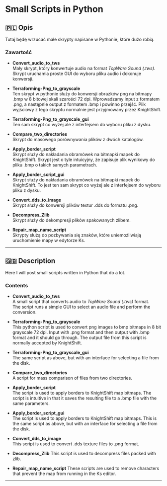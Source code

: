 # Small Scripts in Python

## 🇵🇱 Opis
Tutaj będę wrzucać małe skrypty napisane w Pythonie, które dużo robią.

### Zawartość
- **Convert_audio_to_tws**  
  Mały skrypt, który konwertuje audio na format *TopWare Sound (.tws)*.  
  Skrypt uruchamia proste GUI do wyboru pliku audio i dokonuje konwersji.

- **Terraforming-Png_to_grayscale**  
  Ten skrypt w pythonie służy do konwersji obrazków png na bitmapy .bmp w 8 bitowej skali szarości 72 dpi.
  Wprowadzamy input z formatem .png, a następnie output z formatem .bmp i powinno przejść.
  Plik wyjściowy z tego skryptu normalnie jest przyjmowany przez KnightShift.
  
- **Terraforming-Png_to_grayscale_gui**  
  Ten sam skrypt co wyżej ale z interfejsem do wyboru pliku z dysku.

- **Compare_two_directories**  
  Skrypt do masowego porównywania plików z dwóch katalogów.
  
- **Apply_border_script**  
  Skrypt służy do nakładania obramówek na bitmapki mapek do KnightShift. 
  Skrypt jest o tyle intuicyjny, że zapisuje plik wynikowy do pliku .bmp o takich samych parametrach.

- **Apply_border_script_gui**  
  Skrypt służy do nakładania obramówek na bitmapki mapek do KnightShift. 
  To jest ten sam skrypt co wyżej ale z interfejsem do wyboru pliku z dysku.
  
- **Convert_dds_to_image**  
  Skrypt służy do konwersji plików textur .dds do formatu .png.
  
- **Decompress_Zlib**  
  Skrypt służy do dekompresji plików spakowanych zlibem.
  
- **Repair_map_name_script**  
  Skrypty służą do pozbywania się znaków, które uniemożliwiają uruchomienie mapy w edytorze Ks.
  
---

## 🇬🇧 Description
Here I will post small scripts written in Python that do a lot.

### Contents
- **Convert_audio_to_tws**  
  A small script that converts audio to *TopWare Sound (.tws)* format.  
  The script runs a simple GUI to select an audio file and perform the conversion.

- **Terraforming-Png_to_grayscale**  
  This python script is used to convert png images to bmp bitmaps in 8 bit grayscale 72 dpi.
  Input with .png format and then output with .bmp format and it should go through.
  The output file from this script is normally accepted by KnightShift.

- **Terraforming-Png_to_grayscale_gui**  
  The same script as above, but with an interface for selecting a file from the disk.
  
- **Compare_two_directories**  
  A script for mass comparison of files from two directories.
  
- **Apply_border_script**  
  The script is used to apply borders to KnightShift map bitmaps. 
  The script is intuitive in that it saves the resulting file to a .bmp file with the same parameters.

- **Apply_border_script_gui**  
  The script is used to apply borders to KnightShift map bitmaps. 
  This is the same script as above, but with an interface for selecting a file from the disk.

- **Convert_dds_to_image**  
  This script is used to convert .dds texture files to .png format.

- **Decompress_Zlib**
  This script is used to decompress files packed with zlib.

- **Repair_map_name_script**
  These scripts are used to remove characters that prevent the map from running in the Ks editor.

---
